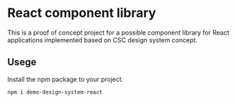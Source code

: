 # React component library

This is a proof of concept project for a possible component library for React applications implemented based on CSC design system concept.

## Usege

Install the npm package to your project.

```bash noeditor
npm i demo-design-system-react
```
